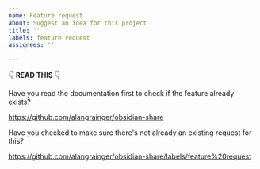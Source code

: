 ```yaml
---
name: Feature request
about: Suggest an idea for this project
title: ''
labels: feature request
assignees: ''

---
```


👇 **READ THIS** 👇

Have you read the documentation first to check if the feature already exists?

https://github.com/alangrainger/obsidian-share

Have you checked to make sure there's not already an existing request for this?

https://github.com/alangrainger/obsidian-share/labels/feature%20request
